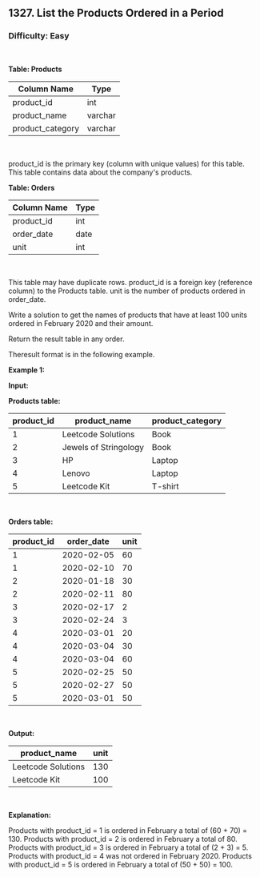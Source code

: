 ## 1327. List the Products Ordered in a Period
### Difficulty: Easy

<br>



**Table: Products**

| Column Name      | Type    |
|------------------|---------|
| product_id       | int     |
| product_name     | varchar |
| product_category | varchar |
<br>

product_id is the primary key (column with unique values) for this table.
This table contains data about the company's products.






**Table: Orders**

| Column Name   | Type    |
|---------------|---------|
| product_id    | int     |
| order_date    | date    |
| unit          | int     |
<br>

This table may have duplicate rows.
product_id is a foreign key (reference column) to the Products table.
unit is the number of products ordered in order_date.




Write a solution to get the names of products that have at least 100 units ordered in February 2020 and their amount.

Return the result table in any order.

Theresult format is in the following example.


**Example 1:**

**Input:** 


**Products table:**


| product_id  | product_name          | product_category |
|-------------|-----------------------|------------------|
| 1           | Leetcode Solutions    | Book             |
| 2           | Jewels of Stringology | Book             |
| 3           | HP                    | Laptop           |
| 4           | Lenovo                | Laptop           |
| 5           | Leetcode Kit          | T-shirt          |
<br>



**Orders table:**


| product_id   | order_date   | unit     |
|--------------|--------------|----------|
| 1            | 2020-02-05   | 60       |
| 1            | 2020-02-10   | 70       |
| 2            | 2020-01-18   | 30       |
| 2            | 2020-02-11   | 80       |
| 3            | 2020-02-17   | 2        |
| 3            | 2020-02-24   | 3        |
| 4            | 2020-03-01   | 20       |
| 4            | 2020-03-04   | 30       |
| 4            | 2020-03-04   | 60       |
| 5            | 2020-02-25   | 50       |
| 5            | 2020-02-27   | 50       |
| 5            | 2020-03-01   | 50       |
<br>

**Output:** 


| product_name       | unit    |
|--------------------|---------|
| Leetcode Solutions | 130     |
| Leetcode Kit       | 100     |
<br>

**Explanation:**

 
Products with product_id = 1 is ordered in February a total of (60 + 70) = 130.
Products with product_id = 2 is ordered in February a total of 80.
Products with product_id = 3 is ordered in February a total of (2 + 3) = 5.
Products with product_id = 4 was not ordered in February 2020.
Products with product_id = 5 is ordered in February a total of (50 + 50) = 100.

